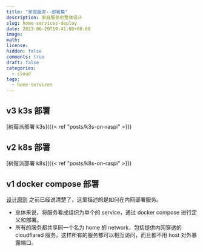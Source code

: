 ```yaml
---
title: "家庭服务--部署篇"
description: 家庭服务的整体设计
slug: home-services-deploy
date: 2023-06-20T19:41:08+08:00
image:
math:
license:
hidden: false
comments: true
draft: false
categories:
  - cloud
tags:
  - home-services
---
```


## v3 k3s 部署

[树莓派部署 k3s]({{< ref "posts/k3s-on-raspi" >}})

## v2 k8s 部署

[树莓派部署 k8s]({{< ref "posts/k8s-on-raspi" >}})

## v1 docker compose 部署

[设计原则](posts/home-services-guide/) 之前已经说清楚了，这里描述的是如何在内网部署服务。

- 总体来说，将服务看成组织为单个的 service，通过 docker compose 进行定义和部署。
- 所有的服务都共享同一个名为 home 的 network，包括提供内网穿透的 cloudflared 服务。这样所有的服务都可以相互访问，而且都不用 host 对外暴露端口。

